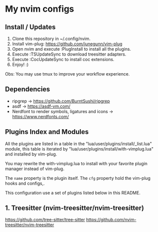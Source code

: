 # My nvim configs

## Install / Updates

1. Clone this repository in ~/.config/nvim.
2. Install vim-plug: https://github.com/junegunn/vim-plug
3. Open nvim and execute :PlugInstall to install all the plugins.
4. Execute :TSUpdateSync to download treesitter adapters.
5. Execute :CocUpdateSync to install coc extensions.
6. Enjoy! :)

Obs: You may use tmux to improve your workflow experience.

## Dependencies

* ripgrep -> https://github.com/BurntSushi/ripgrep
* asdf -> https://asdf-vm.com/
* Nerdfont to render symbols, ligatures and icons -> https://www.nerdfonts.com/

## Plugins Index and Modules

All the plugins are listed in a table in the "lua/user/plugins/install/_list.lua" module, this table is iterated
by "lua/user/plugins/install/with-vimplug.lua" and installed by vim-plug.

You may rewrite the with-vimplug.lua to install with your favorite plugin manager instead of
vim-plug.

The `name` property is the plugin itself.
The `cfg` property hold the vim-plug hooks and configs,.

This configuration use a set of plugins listed below in this README.

## 1. Treesitter (nvim-treesitter/nvim-treesitter)

https://github.com/tree-sitter/tree-sitter
https://github.com/nvim-treesitter/nvim-treesitter


